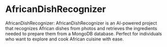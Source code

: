 # AfricanDishRecognizer
AfricanDishRecognizer:  AfricanDishRecognizer is an AI-powered project that recognizes African dishes from photos and retrieves the ingredients needed to prepare them from a MongoDB database. Perfect for individuals who want to explore and cook African cuisine with ease.
